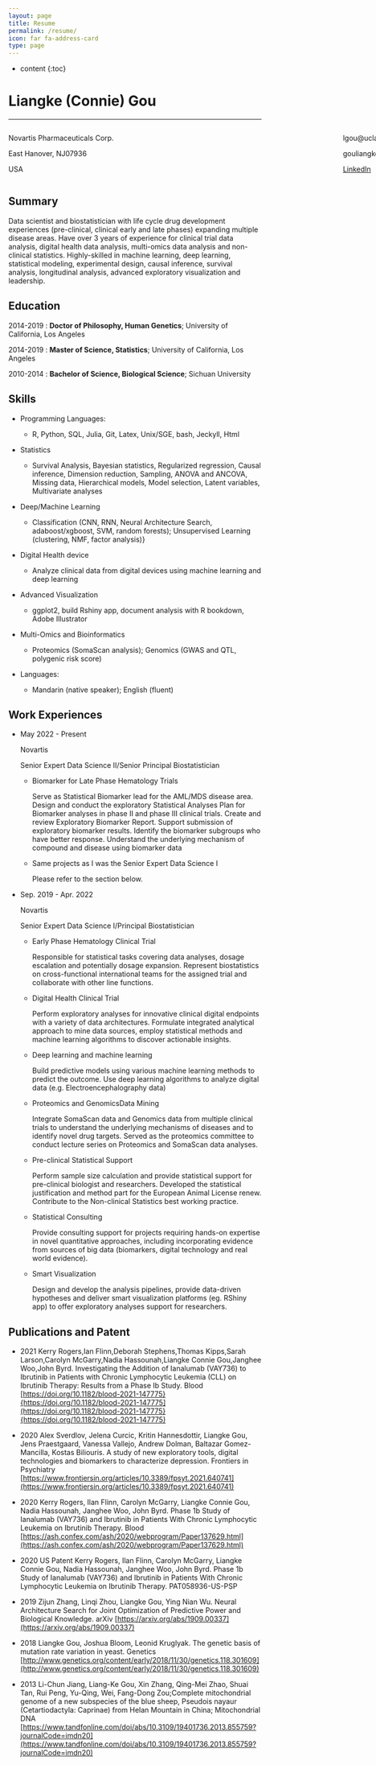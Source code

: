 ```yaml
---
layout: page
title: Resume
permalink: /resume/
icon: far fa-address-card
type: page
---
```


* content
{:toc}


Liangke (Connie) Gou
============

<hr />
<div style="width: 800px;margin: 0 auto;padding: 0;overflow: auto;">
	<div style="float:left;">         
		<p>Novartis Pharmaceuticals Corp.</p>
		<p>East Hanover, NJ07936</p>
		<p>USA</p>
	</div>
	<div style="float:right;">
		<p>lgou@ucla.edu</p>
		<p>gouliangke.github.io</p>
		<p><a href="https://www.linkedin.com/in/liangke-gou-9869907a/">LinkedIn</a></p>
	</div>
</div>

Summary
----------
Data scientist and biostatistician with life cycle drug development experiences (pre-clinical, clinical early and late phases) expanding multiple disease areas. Have over 3 years of experience for clinical trial data analysis, digital health data analysis, multi-omics data analysis and non-clinical statistics. Highly-skilled in machine learning, deep learning, statistical modeling, experimental design, causal inference, survival analysis, longitudinal analysis, advanced exploratory visualization and leadership.


Education
---------

2014-2019 
:   **Doctor of Philosophy, Human Genetics**; University of California, Los Angeles
     
 2014-2019 
:    **Master of Science, Statistics**; University of California, Los Angeles

2010-2014
:   **Bachelor of Science, Biological Science**; Sichuan University


Skills
----------------------------------------

* Programming Languages:
     * R, Python, SQL, Julia, Git, Latex, Unix/SGE, bash, Jeckyll, Html

* Statistics
     * Survival Analysis, Bayesian statistics, Regularized regression, Causal inference, Dimension reduction, Sampling, ANOVA and ANCOVA, Missing data, Hierarchical models, Model selection, Latent variables, Multivariate analyses
     
* Deep/Machine Learning
     * Classification (CNN, RNN, Neural Architecture Search, adaboost/xgboost, SVM,
      random forests); Unsupervised Learning (clustering, NMF, factor analysis)} 

* Digital Health device
     * Analyze clinical data from digital devices using machine learning and deep learning 

* Advanced Visualization
     * ggplot2, build Rshiny app, document analysis with R bookdown, Adobe Illustrator

* Multi-Omics and Bioinformatics
     * Proteomics (SomaScan analysis); Genomics (GWAS and QTL, polygenic risk score)     

* Languages:
     * Mandarin (native speaker); English (fluent)



Work Experiences
----------

* May 2022 - Present     

  Novartis

  Senior Expert Data Science II/Senior Principal Biostatistician
  
    * Biomarker for Late Phase Hematology Trials
  
      Serve as Statistical Biomarker lead for the AML/MDS disease area. Design and conduct the exploratory Statistical Analyses Plan for Biomarker analyses in phase II and phase III clinical trials. Create and review Exploratory Biomarker Report. Support submission of exploratory biomarker results. Identify the biomarker subgroups who have better response. Understand the underlying mechanism of compound and disease using biomarker data

    * Same projects as I was the Senior Expert Data Science I
    
      Please refer to the section below.


* Sep. 2019 - Apr. 2022   

  Novartis 

  Senior Expert Data Science I/Principal Biostatistician

    * Early Phase Hematology Clinical Trial
	
      Responsible for statistical tasks covering data analyses, dosage escalation and potentially dosage expansion. Represent biostatistics on cross-functional international teams for the assigned trial and collaborate with other line functions.

    * Digital Health Clinical Trial
    
      Perform exploratory analyses for innovative clinical digital endpoints with a variety of data architectures. Formulate integrated analytical approach to mine data sources, employ statistical methods and machine learning algorithms to discover actionable insights.

    * Deep learning and machine learning
    
      Build predictive models using various machine learning methods to predict the outcome. Use deep learning algorithms to analyze digital data (e.g. Electroencephalography data)

    * Proteomics and GenomicsData Mining
    
      Integrate SomaScan data and Genomics data from multiple clinical trials to understand the underlying mechanisms of diseases and to identify novel drug targets. Served as the proteomics committee to conduct lecture series on Proteomics and SomaScan data analyses.
      
    * Pre-clinical Statistical Support
    
      Perform sample size calculation and provide statistical support for pre-clinical biologist and researchers. Developed the statistical justification and method part for the European Animal License renew. Contribute to the Non-clinical Statistics best working practice.

    * Statistical Consulting
    
      Provide consulting support for projects requiring hands-on expertise in novel quantitative approaches, including incorporating evidence from sources of big data (biomarkers, digital technology and real world evidence).

    * Smart Visualization
    
      Design and develop the analysis pipelines, provide data-driven hypotheses and deliver smart visualization platforms (eg. RShiny app) to offer exploratory analyses support for researchers.

  
     
Publications and Patent
----------
* 2021
  Kerry Rogers,Ian Flinn,Deborah Stephens,Thomas Kipps,Sarah Larson,Carolyn McGarry,Nadia Hassounah,Liangke Connie Gou,Janghee Woo,John Byrd. Investigating the Addition of Ianalumab (VAY736) to Ibrutinib in Patients with Chronic Lymphocytic Leukemia (CLL) on Ibrutinib Therapy: Results from a Phase Ib Study. Blood
  [https://doi.org/10.1182/blood-2021-147775}{https://doi.org/10.1182/blood-2021-147775](https://doi.org/10.1182/blood-2021-147775}{https://doi.org/10.1182/blood-2021-147775)

* 2020
  Alex Sverdlov, Jelena Curcic, Kritin Hannesdottir, Liangke Gou, Jens Praestgaard, Vanessa Vallejo, Andrew Dolman, Baltazar Gomez-Mancilla, Kostas Biliouris. A study of new exploratory tools, digital technologies and biomarkers to characterize depression. Frontiers in Psychiatry
  [https://www.frontiersin.org/articles/10.3389/fpsyt.2021.640741](https://www.frontiersin.org/articles/10.3389/fpsyt.2021.640741)

* 2020
  Kerry Rogers, Ilan Flinn, Carolyn McGarry, Liangke Connie Gou, Nadia Hassounah, Janghee Woo, John Byrd. Phase 1b Study of Ianalumab (VAY736) and Ibrutinib in Patients With Chronic Lymphocytic Leukemia on Ibrutinib Therapy. Blood
  [https://ash.confex.com/ash/2020/webprogram/Paper137629.html](https://ash.confex.com/ash/2020/webprogram/Paper137629.html)

* 2020 US Patent
  Kerry Rogers, Ilan Flinn, Carolyn McGarry, Liangke Connie Gou, Nadia Hassounah, Janghee Woo, John Byrd. Phase 1b Study of Ianalumab (VAY736) and Ibrutinib in Patients With Chronic Lymphocytic Leukemia on Ibrutinib Therapy. PAT058936-US-PSP

* 2019
  Zijun Zhang, Linqi Zhou, Liangke Gou, Ying Nian Wu. Neural Architecture Search for Joint Optimization of Predictive Power and Biological Knowledge. arXiv
  [https://arxiv.org/abs/1909.00337](https://arxiv.org/abs/1909.00337)


* 2018
  Liangke Gou, Joshua Bloom, Leonid Kruglyak. The genetic basis of mutation rate variation in yeast. Genetics
  [http://www.genetics.org/content/early/2018/11/30/genetics.118.301609](http://www.genetics.org/content/early/2018/11/30/genetics.118.301609)
      
* 2013
  Li-Chun Jiang, Liang-Ke Gou, Xin Zhang, Qing-Mei Zhao, Shuai Tan, Rui Peng, Yu-Qing, Wei, Fang-Dong Zou;Complete mitochondrial genome of a new subspecies of the blue sheep, Pseudois nayaur (Cetartiodactyla: Caprinae) from Helan Mountain in China; Mitochondrial DNA
  [https://www.tandfonline.com/doi/abs/10.3109/19401736.2013.855759?journalCode=imdn20](https://www.tandfonline.com/doi/abs/10.3109/19401736.2013.855759?journalCode=imdn20)
